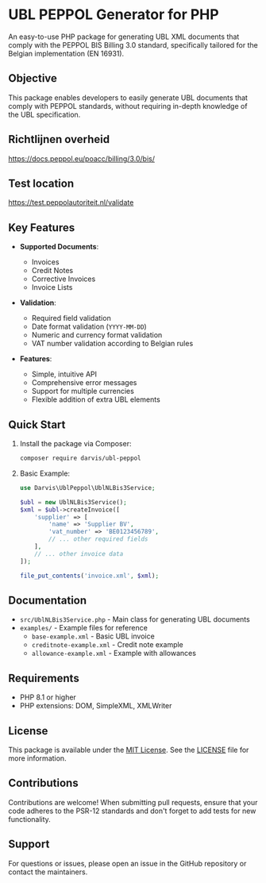 # UBL PEPPOL Generator for PHP

An easy-to-use PHP package for generating UBL XML documents that comply with the PEPPOL BIS Billing 3.0 standard, specifically tailored for the Belgian implementation (EN 16931).

## Objective

This package enables developers to easily generate UBL documents that comply with PEPPOL standards, without requiring in-depth knowledge of the UBL specification.

## Richtlijnen overheid

https://docs.peppol.eu/poacc/billing/3.0/bis/

## Test location

https://test.peppolautoriteit.nl/validate

## Key Features

- **Supported Documents**:
  - Invoices
  - Credit Notes
  - Corrective Invoices
  - Invoice Lists

- **Validation**:
  - Required field validation
  - Date format validation (`YYYY-MM-DD`)
  - Numeric and currency format validation
  - VAT number validation according to Belgian rules

- **Features**:
  - Simple, intuitive API
  - Comprehensive error messages
  - Support for multiple currencies
  - Flexible addition of extra UBL elements

## Quick Start

1. Install the package via Composer:
   ```bash
   composer require darvis/ubl-peppol
   ```

2. Basic Example:
   ```php
   use Darvis\UblPeppol\UblNLBis3Service;
   
   $ubl = new UblNLBis3Service();
   $xml = $ubl->createInvoice([
       'supplier' => [
           'name' => 'Supplier BV',
           'vat_number' => 'BE0123456789',
           // ... other required fields
       ],
       // ... other invoice data
   ]);
   
   file_put_contents('invoice.xml', $xml);
   ```

## Documentation

- `src/UblNLBis3Service.php` - Main class for generating UBL documents
- `examples/` - Example files for reference
  - `base-example.xml` - Basic UBL invoice
  - `creditnote-example.xml` - Credit note example
  - `allowance-example.xml` - Example with allowances

## Requirements

- PHP 8.1 or higher
- PHP extensions: DOM, SimpleXML, XMLWriter

## License

This package is available under the [MIT License](LICENSE). See the [LICENSE](LICENSE) file for more information.

## Contributions

Contributions are welcome! When submitting pull requests, ensure that your code adheres to the PSR-12 standards and don't forget to add tests for new functionality.

## Support

For questions or issues, please open an issue in the GitHub repository or contact the maintainers.
